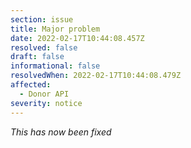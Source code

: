 ```yaml
---
section: issue
title: Major problem
date: 2022-02-17T10:44:08.457Z
resolved: false
draft: false
informational: false
resolvedWhen: 2022-02-17T10:44:08.479Z
affected:
  - Donor API
severity: notice
---
```

*This has now been fixed*
